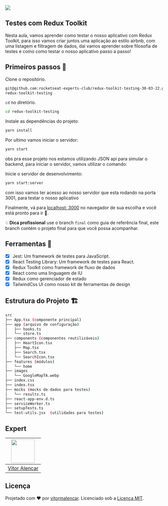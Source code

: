<img src="https://storage.googleapis.com/golden-wind/experts-club/capa-github.svg" />

## Testes com Redux Toolkit

Nesta aula, vamos aprender como testar o nosso aplicativo com Redux Toolkit,
para isso vamos criar juntos uma aplicação ao estilo airbnb, com uma listagem
e filtragem de dados, dai vamos aprender sobre filosofia de testes e como
como testar o nosso aplicativo passo a passo!

## Primeiros passos 🏁

Clone o repositório.

```sh
git@github.com:rocketseat-experts-club/redux-toolkit-testing-30-03-22.git
redux-toolkit-testing
```

`cd` no diretório.

```sh
cd redux-toolkit-testing
```

Instale as dependências do projeto:

```sh
yarn install
```

Por ultimo vamos iniciar o servidor:

```sh
yarn start
```

obs pra esse projeto nos estamos utilizando JSON api para simular o backend,
para iniciar o servidor, vamos utilizar o comando:

Inicie o servidor de desenvolvimento:

```sh
yarn start:server
```

com isso vamos ter acesso ao nosso servidor que esta rodando na porta
3001, para testar o nosso aplicativo

Finalmente, vá para [localhost: 3000](http://localhost:3000) no navegador de sua escolha e você está pronto para ir 🚀.

💡 **Dica profissional** use o branch `final` como guia de referência final, este branch contém o projeto final para que você possa acompanhar.

## Ferramentas 🧰

- [x] Jest: Um framework de testes para JavaScript.
- [x] React Testing Library: Um framework de testes para React.
- [x] Redux Toolkit como framework de fluxo de dados
- [x] React como uma linguagem de IU
- [x] Redux como gerenciador de estado
- [x] TailwindCss UI como nosso kit de ferramentas de design

## Estrutura do Projeto 🏗

```sh
src
├── App.tsx (componente principal)
├── app (arquivo de configuração)
│   ├── hooks.ts
│   └── store.ts
├── components (componentes reutilizáveis)
│   ├── HeartIcon.tsx
│   ├── Map.tsx
│   ├── Search.tsx
│   └── SearchIcon.tsx
├── features (módulos)
│   └── home
├── images
│   └── GoogleMapTA.webp
├── index.css
├── index.tsx
├── mocks (mocks de dados para testes)
│   └── results.ts
├── react-app-env.d.ts
├── serviceWorker.ts
├── setupTests.ts
└── test-utils.jsx  (utilidades para testes)
```

## Expert

| [<img src="https://avatars.githubusercontent.com/u/7741167?s=460&u=41e738d1178fcf31656665fe34c1c490d9c271cb&v=4" width="75px;"/>](https://github.com/vitormalencar) |
| :-----------------------------------------------------------------------------------------------------------------------------------------------------------------: |
|                                                          [Vitor Alencar](https://github.com/vitormalencar)                                                          |

## Licença

Projetado com ♥ por [vitormalencar](https://vitormalencar.com). Licenciado sob a [Licença MIT](licença).

